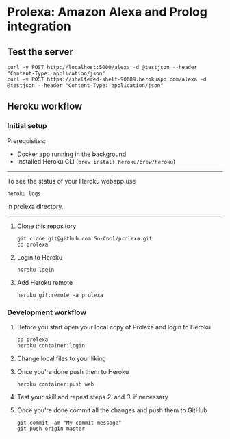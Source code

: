 # Prolexa: Amazon Alexa and Prolog integration #

## Test the server ##
```
curl -v POST http://localhost:5000/alexa -d @testjson --header "Content-Type: application/json"
curl -v POST https://sheltered-shelf-90689.herokuapp.com/alexa -d @testjson --header "Content-Type: application/json"
```

## Heroku workflow ##
### Initial setup ###
Prerequisites:

- Docker app running in the background
- Installed Heroku CLI (`brew install heroku/brew/heroku`)

---

To see the status of your Heroku webapp use
```
heroku logs
```

in prolexa directory.

---

1. Clone this repository
    ```
    git clone git@github.com:So-Cool/prolexa.git
    cd prolexa
    ```

2. Login to Heroku
    ```
    heroku login
    ```

3. Add Heroku remote
    ```
    heroku git:remote -a prolexa
    ```

### Development workflow ###
1. Before you start open your local copy of Prolexa and login to Heroku
    ```
    cd prolexa
    heroku container:login
    ```

2. Change local files to your liking
3. Once you're done push them to Heroku
    ```
    heroku container:push web
    ```

4. Test your skill and repeat steps *2.* and *3.* if necessary
5. Once you're done commit all the changes and push them to GitHub
    ```
    git commit -am "My commit message"
    git push origin master
    ```
